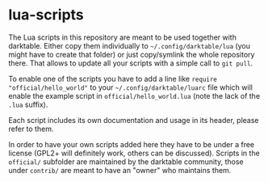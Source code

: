 lua-scripts
===========

The Lua scripts in this repository are meant to be used together with darktable. Either copy them individually to `~/.config/darktable/lua` (you might have to create that folder) or just copy/symlink the whole repository there. That allows to update all your scripts with a simple call to `git pull`.

To enable one of the scripts you have to add a line like `require "official/hello_world"` to your `~/.config/darktable/luarc` file which will enable the example script in `official/hello_world.lua` (note the lack of the `.lua` suffix).

Each script includes its own documentation and usage in its header, please refer to them.

In order to have your own scripts added here they have to be under a free license (GPL2+ will definitely work, others can be discussed). Scripts in the `official/` subfolder are maintained by the darktable community, those under `contrib/` are meant to have an "owner" who maintains them.

